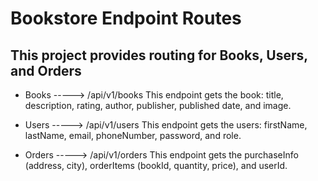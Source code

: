 # Bookstore Endpoint Routes

## This project provides routing for Books, Users, and Orders

- Books -----> /api/v1/books
This endpoint gets the book: title, description, rating, author, publisher, published date, and image.

- Users -----> /api/v1/users
This endpoint gets the users: firstName, lastName, email, phoneNumber, password, and role.

- Orders -----> /api/v1/orders
This endpoint gets the purchaseInfo (address, city), orderItems (bookId, quantity, price), and userId.
